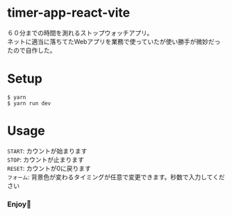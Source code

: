 # timer-app-react-vite
６０分までの時間を測れるストップウォッチアプリ。<br/>
ネットに適当に落ちてたWebアプリを業務で使っていたが使い勝手が微妙だったので自作した。

# Setup

```
$ yarn
$ yarn run dev
```

# Usage

`START`: カウントが始まります<br/>
`STOP`: カウントが止まります<br/>
`RESET`: カウントが0に戻ります<br/>
`フォーム`: 背景色が変わるタイミングが任意で変更できます。秒数で入力してください<br/>

### Enjoy👋
